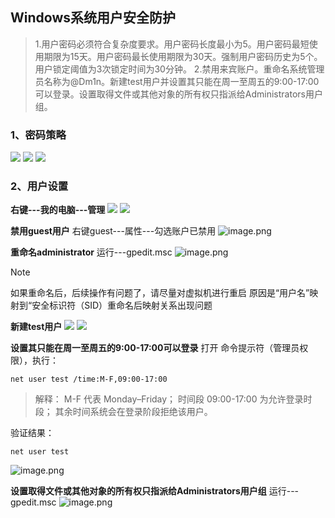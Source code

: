 ## Windows系统用户安全防护
>1.用户密码必须符合复杂度要求。用户密码长度最小为5。用户密码最短使用期限为15天。用户密码最长使用期限为30天。强制用户密码历史为5个。用户锁定阈值为3次锁定时间为30分钟。
2.禁用来宾账户。重命名系统管理员名称为@Dm1n。新建test用户并设置其只能在周一至周五的9:00-17:00可以登录。设置取得文件或其他对象的所有权只指派给Administrators用户组。
### 1、密码策略
[![](https://s2.loli.net/2024/12/02/YSlPzvICRTJgdyw.jpg)](https://s2.loli.net/2024/12/02/YSlPzvICRTJgdyw.jpg)
[![](https://s2.loli.net/2024/12/02/Y5lLgROXVpP2ua8.jpg)](https://s2.loli.net/2024/12/02/Y5lLgROXVpP2ua8.jpg)
[![](https://s2.loli.net/2024/12/02/oysmBOJ76t5Eqgl.jpg)](https://s2.loli.net/2024/12/02/oysmBOJ76t5Eqgl.jpg)
### 2、用户设置
**右键---我的电脑---管理**
[![](https://s2.loli.net/2024/12/02/CiyTvrUBSzhlZu1.jpg)](https://s2.loli.net/2024/12/02/CiyTvrUBSzhlZu1.jpg)
[![](https://s2.loli.net/2024/12/02/wiEjyD17rL6oNUd.jpg)](https://s2.loli.net/2024/12/02/wiEjyD17rL6oNUd.jpg)

**禁用guest用户**
右键guest---属性---勾选账户已禁用
![image.png](https://pic.myla.eu.org/file/1760927575390_image.png)

**重命名administrator**
运行---gpedit.msc
![image.png](https://pic.myla.eu.org/file/1760928079266_image.png)

>[!note]
如果重命名后，后续操作有问题了，请尽量对虚拟机进行重启
原因是“用户名”映射到“安全标识符（SID）重命名后映射关系出现问题

**新建test用户**
[![](https://s2.loli.net/2024/12/02/waUZBepJqmWisjR.jpg)](https://s2.loli.net/2024/12/02/waUZBepJqmWisjR.jpg)
[![](https://s2.loli.net/2024/12/02/GAekuIQ4DYFRMCp.jpg)](https://s2.loli.net/2024/12/02/GAekuIQ4DYFRMCp.jpg)

**设置其只能在周一至周五的9:00-17:00可以登录**
打开 命令提示符（管理员权限），执行：
```shell
net user test /time:M-F,09:00-17:00
```
>解释：
M-F 代表 Monday–Friday；
时间段 09:00-17:00 为允许登录时段；
其余时间系统会在登录阶段拒绝该用户。

验证结果：
```shell
net user test
```
![image.png](https://pic.myla.eu.org/file/1760928306991_image.png)

**设置取得文件或其他对象的所有权只指派给Administrators用户组**
运行---gpedit.msc
![image.png](https://pic.myla.eu.org/file/1760928409395_image.png)

